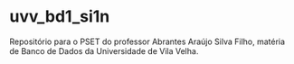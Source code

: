# uvv_bd1_si1n
Repositório para o PSET do professor Abrantes Araújo Silva Filho, matéria de Banco de Dados da Universidade de Vila Velha.
